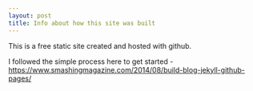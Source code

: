 ```yaml
---
layout: post
title: Info about how this site was built
---
```


This is a free static site created and hosted with github. 

I followed the simple process here to get started - https://www.smashingmagazine.com/2014/08/build-blog-jekyll-github-pages/
